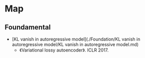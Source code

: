 # Map


## Foundamental
+ [KL vanish in autoregressive model](./Foundation/KL vanish in autoregressive model/KL vanish in autoregressive model.md)
	+ 《Variational lossy autoencoder》. ICLR 2017.